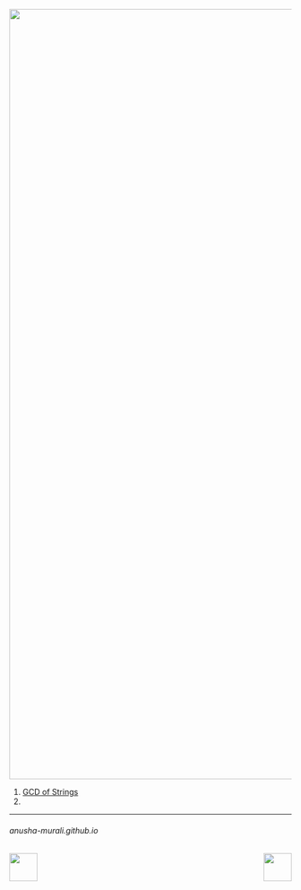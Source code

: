 <p align="center">
<img width="1375" alt="favorite_sw" src="https://github.com/user-attachments/assets/1a071081-07ed-4bf7-92fe-6e1bb7ff7df4" />
</p>

1. [GCD of Strings](./gcd.md)
2.


* * *
###### anusha-murali.github.io


<img src="https://github.com/anusha-murali/anusha-murali.github.io/assets/111596338/639243aa-2857-4595-a65a-7852762bb002" width="50" height="50" align="left">

[<img src="https://github.com/user-attachments/assets/989cfb30-4fb8-40f8-a812-8a054869aa32" width="50" height="50" align="right">](../index.md)


